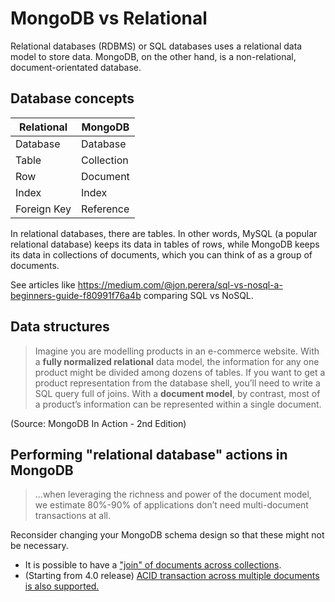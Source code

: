 # MongoDB vs Relational

Relational databases (RDBMS) or SQL databases uses a relational data model to store data.
MongoDB, on the other hand, is a non-relational, document-orientated database.

## Database concepts

| Relational  | MongoDB    |
| ----------- | ---------- |
| Database    | Database   |
| Table       | Collection |
| Row         | Document   |
| Index       | Index      |
| Foreign Key | Reference  |

In relational databases, there are tables.
In other words, MySQL (a popular relational database) keeps its data in tables of rows, while MongoDB keeps its data in collections of documents, which you can think of as a group of documents.

See articles like https://medium.com/@jon.perera/sql-vs-nosql-a-beginners-guide-f80991f76a4b comparing SQL vs NoSQL.

## Data structures

> Imagine you are modelling products in an e-commerce website. With a **fully normalized relational** data model, the information for any one product might be divided among dozens of tables. If you want to get a product representation from the database shell, you’ll need to write a SQL query full of joins. With a **document model**, by contrast, most of a product’s information can be represented within a single document.

(Source: MongoDB In Action - 2nd Edition)

## Performing "relational database" actions in MongoDB

> ...when leveraging the richness and power of the document model, we estimate 80%-90% of applications don’t need multi-document transactions at all.

Reconsider changing your MongoDB schema design so that these might not be necessary.

- It is possible to have a ["join" of documents across collections](https://docs.mongodb.com/manual/reference/operator/aggregation/lookup/).
- (Starting from 4.0 release) [ACID transaction across multiple documents is also supported.](https://www.mongodb.com/transactions)
